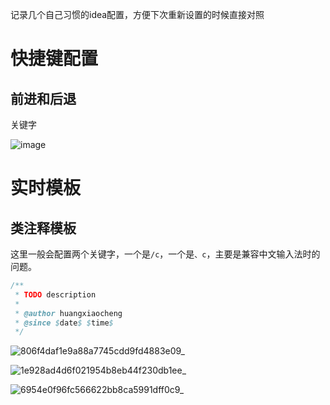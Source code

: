 记录几个自己习惯的idea配置，方便下次重新设置的时候直接对照
# 快捷键配置

## 前进和后退

关键字

![image](https://github.com/user-attachments/assets/b803c4f0-5e9b-47a5-87f9-be817ecd5835)


# 实时模板

## 类注释模板

这里一般会配置两个关键字，一个是`/c`，一个是`、c`，主要是兼容中文输入法时的问题。

```java
/**
 * TODO description
 *
 * @author huangxiaocheng
 * @since $date$ $time$
 */
```

![806f4daf1e9a88a7745cdd9fd4883e09_](https://github.com/user-attachments/assets/773aa03c-e444-4a58-8622-96290407fd61)

![1e928ad4d6f021954b8eb44f230db1ee_](https://github.com/user-attachments/assets/4690933d-6b42-48d9-85fb-85642d4caadf)

![6954e0f96fc566622bb8ca5991dff0c9_](https://github.com/user-attachments/assets/49a77ec5-8b17-41a5-84c3-9484324ca722)
